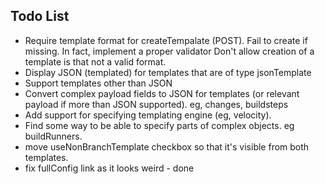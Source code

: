 
## Todo List

- Require template format for createTempalate (POST). Fail to create if missing. In fact, implement a proper validator
	Don't allow creation of a template is that not a valid format. 
- Display JSON (templated) for templates that are of type jsonTemplate
- Support templates other than JSON
- Convert complex payload fields to JSON for templates (or relevant payload if more than JSON supported). eg, changes, buildsteps
- Add support for specifying templating engine (eg, velocity).
- Find some way to be able to specify parts of complex objects.  eg buildRunners.
- move useNonBranchTemplate checkbox so that it's visible from both templates.
- fix fullConfig link as it looks weird - done
